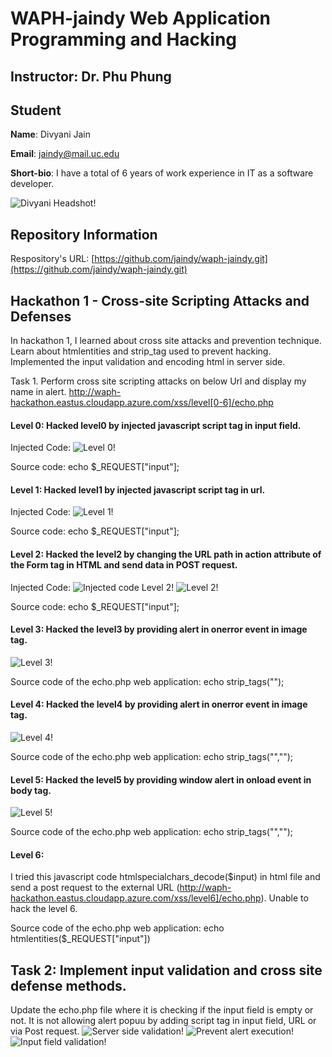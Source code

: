 # WAPH-jaindy Web Application Programming and Hacking

## Instructor: Dr. Phu Phung

## Student

**Name**: Divyani Jain

**Email**: jaindy@mail.uc.edu

**Short-bio**: I have a total of 6 years of work experience in IT as a software developer.

![Divyani Headshot!](/Images/Divyani_Jain.jpg)

## Repository Information

Respository's URL: [https://github.com/jaindy/waph-jaindy.git](https://github.com/jaindy/waph-jaindy.git)


## Hackathon 1 - Cross-site Scripting Attacks and Defenses

In hackathon 1, I learned about cross site attacks and prevention technique. Learn about htmlentities and strip_tag used to prevent hacking. Implemented the input validation and encoding html in server side.

Task 1. Perform cross site scripting attacks on below Url and display my name in alert.
http://waph-hackathon.eastus.cloudapp.azure.com/xss/level[0-6]/echo.php

#### Level 0: Hacked level0 by injected javascript script tag in input field. 

Injected Code: <script>alert('level 0 hack by Divyani Jain')</script>
![Level 0!](/Images/Level0.png)

Source code: echo $_REQUEST["input"];
#### Level 1: Hacked level1 by injected javascript script tag in url. 

Injected Code: <script>alert('level 0 hack by Divyani Jain')</script>
![Level 1!](/Images/Level1.png)

Source code: echo $_REQUEST["input"];
#### Level 2: Hacked the level2 by changing the URL path in action attribute of the Form tag in HTML and send data in POST request.
Injected Code:
![Injected code Level 2!](/Images/InjectedCodeForLevel2.png)
![Level 2!](/Images/Level2.png)

Source code: echo $_REQUEST["input"];
#### Level 3: Hacked the level3 by providing alert in onerror event in image tag.
![Level 3!](/Images/Level3.png)

Source code of the echo.php web application: echo strip_tags("<script>alert('level 3 hack by Divyani Jain')</script>");

#### Level 4: Hacked the level4 by providing alert in onerror event in image tag.
![Level 4!](/Images/Level4.png)

Source code of the echo.php web application: echo strip_tags("<script>alert('level 4 hack by Divyani Jain')</script>","<img>");

#### Level 5: Hacked the level5 by providing window alert in onload event in body tag.
![Level 5!](/Images/Level5.png)

Source code of the echo.php web application: echo strip_tags("<script>alert('level 5 hack by Divyani Jain')</script>","<img>");

#### Level 6: 
I tried this javascript code htmlspecialchars_decode($input) in html file and send a post request to the external URL (http://waph-hackathon.eastus.cloudapp.azure.com/xss/level6]/echo.php).
Unable to hack the level 6.

Source code of the echo.php web application: echo htmlentities($_REQUEST["input"]) 



## Task 2: Implement input validation and cross site defense methods.

Update the echo.php file where it is checking if the input field is empty or not. It is not allowing alert popuu by adding script tag in input field, URL or via Post request. 
![Server side validation!](/Images/ServerSideValidation.png)
![Prevent alert execution!](/Images/AlertValidation.png)
![Input field validation!](/Images/InputFieldValidation.png)



